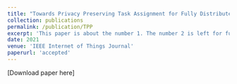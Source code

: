 ```yaml
---
title: "Towards Privacy Preserving Task Assignment for Fully Distributed Spatial Crowdsourcing"
collection: publications
permalink: /publication/TPP
excerpt: 'This paper is about the number 1. The number 2 is left for future work.'
date: 2021
venue: 'IEEE Internet of Things Journal'
paperurl: 'accepted'
---
```


[Download paper here]
